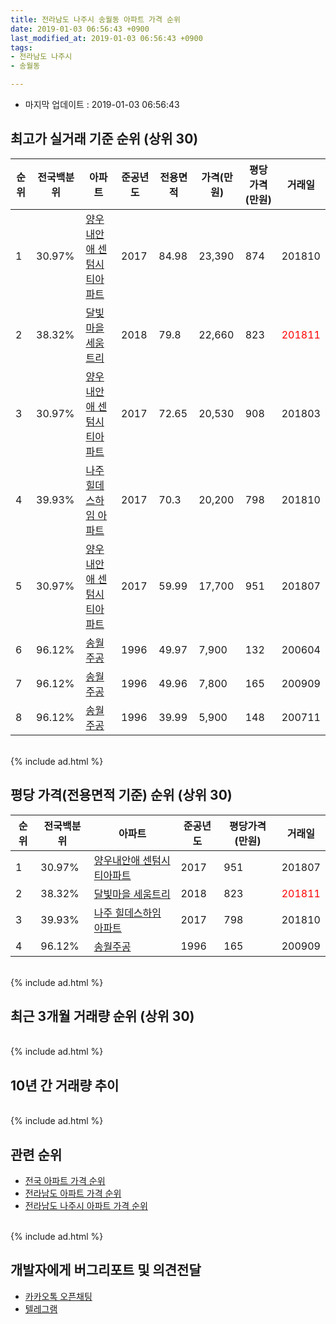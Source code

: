 ```yaml
---
title: 전라남도 나주시 송월동 아파트 가격 순위
date: 2019-01-03 06:56:43 +0900
last_modified_at: 2019-01-03 06:56:43 +0900
tags:
- 전라남도 나주시
- 송월동

---
```


* 마지막 업데이트 : 2019-01-03 06:56:43

## 최고가 실거래 기준 순위 (상위 30)


|순위|전국백분위|아파트|준공년도|전용면적|가격(만원)|평당가격(만원)|거래일|
|---|---|---|---|---|---|---|---|
|1|30.97%|[양우내안애 센텀시티아파트](https://search.naver.com/search.naver?query=%EC%A0%84%EB%9D%BC%EB%82%A8%EB%8F%84+%EB%82%98%EC%A3%BC%EC%8B%9C+%EC%86%A1%EC%9B%94%EB%8F%99+%EC%96%91%EC%9A%B0%EB%82%B4%EC%95%88%EC%95%A0+%EC%84%BC%ED%85%80%EC%8B%9C%ED%8B%B0%EC%95%84%ED%8C%8C%ED%8A%B8)|2017|84.98|23,390|874|201810|
|2|38.32%|[달빛마을 세움트리](https://search.naver.com/search.naver?query=%EC%A0%84%EB%9D%BC%EB%82%A8%EB%8F%84+%EB%82%98%EC%A3%BC%EC%8B%9C+%EC%86%A1%EC%9B%94%EB%8F%99+%EB%8B%AC%EB%B9%9B%EB%A7%88%EC%9D%84+%EC%84%B8%EC%9B%80%ED%8A%B8%EB%A6%AC)|2018|79.8|22,660|823|<span style="color:red">201811</span>|
|3|30.97%|[양우내안애 센텀시티아파트](https://search.naver.com/search.naver?query=%EC%A0%84%EB%9D%BC%EB%82%A8%EB%8F%84+%EB%82%98%EC%A3%BC%EC%8B%9C+%EC%86%A1%EC%9B%94%EB%8F%99+%EC%96%91%EC%9A%B0%EB%82%B4%EC%95%88%EC%95%A0+%EC%84%BC%ED%85%80%EC%8B%9C%ED%8B%B0%EC%95%84%ED%8C%8C%ED%8A%B8)|2017|72.65|20,530|908|201803|
|4|39.93%|[나주 힐데스하임 아파트](https://search.naver.com/search.naver?query=%EC%A0%84%EB%9D%BC%EB%82%A8%EB%8F%84+%EB%82%98%EC%A3%BC%EC%8B%9C+%EC%86%A1%EC%9B%94%EB%8F%99+%EB%82%98%EC%A3%BC+%ED%9E%90%EB%8D%B0%EC%8A%A4%ED%95%98%EC%9E%84+%EC%95%84%ED%8C%8C%ED%8A%B8)|2017|70.3|20,200|798|201810|
|5|30.97%|[양우내안애 센텀시티아파트](https://search.naver.com/search.naver?query=%EC%A0%84%EB%9D%BC%EB%82%A8%EB%8F%84+%EB%82%98%EC%A3%BC%EC%8B%9C+%EC%86%A1%EC%9B%94%EB%8F%99+%EC%96%91%EC%9A%B0%EB%82%B4%EC%95%88%EC%95%A0+%EC%84%BC%ED%85%80%EC%8B%9C%ED%8B%B0%EC%95%84%ED%8C%8C%ED%8A%B8)|2017|59.99|17,700|951|201807|
|6|96.12%|[송월주공](https://search.naver.com/search.naver?query=%EC%A0%84%EB%9D%BC%EB%82%A8%EB%8F%84+%EB%82%98%EC%A3%BC%EC%8B%9C+%EC%86%A1%EC%9B%94%EB%8F%99+%EC%86%A1%EC%9B%94%EC%A3%BC%EA%B3%B5)|1996|49.97|7,900|132|200604|
|7|96.12%|[송월주공](https://search.naver.com/search.naver?query=%EC%A0%84%EB%9D%BC%EB%82%A8%EB%8F%84+%EB%82%98%EC%A3%BC%EC%8B%9C+%EC%86%A1%EC%9B%94%EB%8F%99+%EC%86%A1%EC%9B%94%EC%A3%BC%EA%B3%B5)|1996|49.96|7,800|165|200909|
|8|96.12%|[송월주공](https://search.naver.com/search.naver?query=%EC%A0%84%EB%9D%BC%EB%82%A8%EB%8F%84+%EB%82%98%EC%A3%BC%EC%8B%9C+%EC%86%A1%EC%9B%94%EB%8F%99+%EC%86%A1%EC%9B%94%EC%A3%BC%EA%B3%B5)|1996|39.99|5,900|148|200711|


<br>
{% include ad.html %}
<br>

## 평당 가격(전용면적 기준) 순위 (상위 30)


|순위|전국백분위|아파트|준공년도|평당가격(만원)|거래일|
|---|---|---|---|---|---|
|1|30.97%|[양우내안애 센텀시티아파트](https://search.naver.com/search.naver?query=%EC%A0%84%EB%9D%BC%EB%82%A8%EB%8F%84+%EB%82%98%EC%A3%BC%EC%8B%9C+%EC%86%A1%EC%9B%94%EB%8F%99+%EC%96%91%EC%9A%B0%EB%82%B4%EC%95%88%EC%95%A0+%EC%84%BC%ED%85%80%EC%8B%9C%ED%8B%B0%EC%95%84%ED%8C%8C%ED%8A%B8)|2017|951|201807|
|2|38.32%|[달빛마을 세움트리](https://search.naver.com/search.naver?query=%EC%A0%84%EB%9D%BC%EB%82%A8%EB%8F%84+%EB%82%98%EC%A3%BC%EC%8B%9C+%EC%86%A1%EC%9B%94%EB%8F%99+%EB%8B%AC%EB%B9%9B%EB%A7%88%EC%9D%84+%EC%84%B8%EC%9B%80%ED%8A%B8%EB%A6%AC)|2018|823|<span style="color:red">201811</span>|
|3|39.93%|[나주 힐데스하임 아파트](https://search.naver.com/search.naver?query=%EC%A0%84%EB%9D%BC%EB%82%A8%EB%8F%84+%EB%82%98%EC%A3%BC%EC%8B%9C+%EC%86%A1%EC%9B%94%EB%8F%99+%EB%82%98%EC%A3%BC+%ED%9E%90%EB%8D%B0%EC%8A%A4%ED%95%98%EC%9E%84+%EC%95%84%ED%8C%8C%ED%8A%B8)|2017|798|201810|
|4|96.12%|[송월주공](https://search.naver.com/search.naver?query=%EC%A0%84%EB%9D%BC%EB%82%A8%EB%8F%84+%EB%82%98%EC%A3%BC%EC%8B%9C+%EC%86%A1%EC%9B%94%EB%8F%99+%EC%86%A1%EC%9B%94%EC%A3%BC%EA%B3%B5)|1996|165|200909|


<br>
{% include ad.html %}
<br>

## 최근 3개월 거래량 순위 (상위 30)


<div style="width:100%;">
    <canvas id="deal_count_ranking" height="250"></canvas>
</div>


<script>
new Chart(document.getElementById("deal_count_ranking"), {
    type: 'horizontalBar',
    data: {
        labels: ['달빛마을 세움트리', '송월주공', '나주 힐데스하임 아파트'],
        datasets: [{
            label: '실거래 수',
            data: [8, 7, 3],
            borderColor: "rgba(255, 0, 128, 1)",
            backgroundColor: "rgba(255, 0, 128, 0.5)",
            fill: false,
        }]
    },
    options: {
        responsive: true,
        title: {
            display: true,
            text: '최근 3개월 거래량 순위'
        },
        tooltips: {
            mode: 'index',
            intersect: false,
            callbacks: {
                title: function(tooltipItems, data) {
                    return "실거래 수:";
                },
                label: function(tooltipItem, data) {
                    return data.labels[tooltipItem.index] + ": " + tooltipItem.xLabel;
                }
            }
        },
        hover: {
            mode: 'nearest',
            intersect: true
        },
        scales: {
            xAxes: [{
                display: true,
                scaleLabel: {
                    display: true,
                    labelString: '실거래 수'
                },
                ticks: {
                    suggestedMin: 0,
                }
            }],
            yAxes: [{
                display: true,
                ticks: {
                    autoSkip: false,
                    callback: function(value, index, values) {
                        if (value.length > 15)
                            return value.substr(0, 13) + "...";
                        else
                            return value;
                    }
                },
                scaleLabel: {
                    display: false,
                }
            }]
        }
    }
});

</script>


<br>
{% include ad.html %}
<br>

## 10년 간 거래량 추이


<div style="width:100%;">
    <canvas id="deal_progress" height="250"></canvas>
</div>

<script>
new Chart(document.getElementById("deal_progress"), {
    type: 'line',
    data: {
        labels: ['200901','200902','200903','200904','200905','200906','200907','200908','200909','200910','200911','200912','201001','201002','201003','201004','201005','201006','201007','201008','201009','201010','201011','201012','201101','201102','201103','201104','201105','201106','201107','201108','201109','201110','201111','201112','201201','201202','201203','201204','201205','201206','201207','201208','201209','201210','201211','201212','201301','201302','201303','201304','201305','201306','201307','201308','201309','201310','201311','201312','201401','201402','201403','201404','201405','201406','201407','201408','201409','201410','201411','201412','201501','201502','201503','201504','201505','201506','201507','201508','201509','201510','201511','201512','201601','201602','201603','201604','201605','201606','201607','201608','201609','201610','201611','201612','201701','201702','201703','201704','201705','201706','201707','201708','201709','201710','201711','201712','201801','201802','201803','201804','201805','201806','201807','201808','201809','201810','201811','201812','201901'],
        datasets: [{
            label: '실거래 수',
            pointRadius: 1,
            data: [3, 7, 11, 4, 3, 6, 9, 8, 4, 8, 8, 10, 4, 4, 16, 6, 11, 10, 8, 2, 4, 10, 5, 1, 5, 4, 9, 5, 7, 6, 4, 4, 11, 5, 3, 12, 3, 6, 11, 4, 7, 7, 6, 6, 9, 4, 8, 7, 4, 6, 5, 5, 8, 7, 5, 6, 6, 8, 4, 5, 5, 9, 9, 12, 5, 8, 7, 5, 10, 4, 7, 7, 7, 5, 10, 8, 5, 3, 4, 4, 6, 10, 6, 1, 2, 5, 9, 5, 3, 5, 8, 4, 6, 8, 7, 5, 3, 6, 10, 5, 6, 9, 10, 6, 2, 2, 4, 9, 4, 7, 9, 5, 10, 7, 5, 8, 9, 13, 12, 6, 0],
            borderColor: "rgba(255, 201, 14, 1)",
            backgroundColor: "rgba(255, 201, 14, 0.5)",
            fill: true,
        }]
    },
    options: {
        responsive: true,
        title: {
            display: true,
            text: '10년간 거래량 추이'
        },
        tooltips: {
            mode: 'index',
            intersect: false,
        },
        hover: {
            mode: 'nearest',
            intersect: true
        },
        scales: {
            xAxes: [{
                display: true,
                scaleLabel: {
                    display: true,
                    labelString: '년/월'
                }
            }],
            yAxes: [{
                display: true,
                ticks: {
                    suggestedMin: 0,
                },
                scaleLabel: {
                    display: true,
                    labelString: '실거래 수'
                }
            }]
        }
    }
});

</script>


<br>
{% include ad.html %}
<br>

## 관련 순위

- [전국 아파트 가격 순위](https://inasie.github.io/apt-ranking/전국)
- [전라남도 아파트 가격 순위](https://inasie.github.io/apt-ranking/전라남도)
- [전라남도 나주시 아파트 가격 순위](https://inasie.github.io/apt-ranking/전라남도-나주시)


<br>
{% include ad.html %}
<br>

## 개발자에게 버그리포트 및 의견전달

- [카카오톡 오픈채팅](https://open.kakao.com/o/gLJUAP4)
- [텔레그램](https://t.me/inasie)

